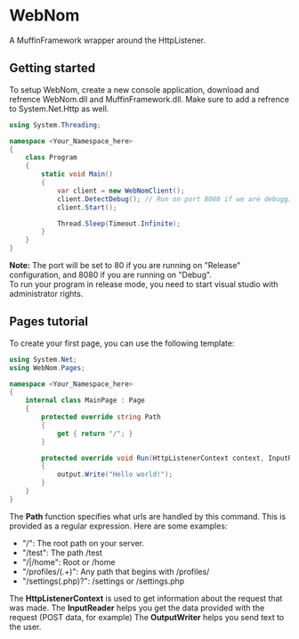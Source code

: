 WebNom
======

A MuffinFramework wrapper around the HttpListener.

## Getting started

To setup WebNom, create a new console application, download and refrence WebNom.dll and MuffinFramework.dll. Make sure to add a refrence to System.Net.Http as well.

```csharp
using System.Threading;

namespace <Your_Namespace_here>
{
    class Program
    {
        static void Main()
        {
            var client = new WebNomClient();
            client.DetectDebug(); // Run on port 8080 if we are debugging
            client.Start();

            Thread.Sleep(Timeout.Infinite);
        }
    }
}
```
**Note:** The port will be set to 80 if you are running on "Release" configuration, and 8080 if you are running on "Debug".  
To run your program in release mode, you need to start visual studio with administrator rights.

## Pages tutorial

To create your first page, you can use the following template:

```csharp
using System.Net;
using WebNom.Pages;

namespace <Your_Namespace_here>
{
    internal class MainPage : Page
    {
        protected override string Path
        {
            get { return "/"; }
        }

        protected override void Run(HttpListenerContext context, InputReader input, OutputWriter output)
        {
            output.Write("Hello world!");
        }
    }
}
```

The **Path** function specifies what urls are handled by this command. This is provided as a regular expression. Here are some examples:

- "/": The root path on your server.
- "/test": The path /test
- "/|/home": Root or /home
- "/profiles/(.+)": Any path that begins with /profiles/
- "/settings(.php)?": /settings or /settings.php

The **HttpListenerContext** is used to get information about the request that was made.
The **InputReader** helps you get the data provided with the request (POST data, for example)
The **OutputWriter** helps you send text to the user.
